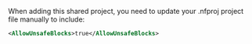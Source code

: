 ﻿When adding this shared project, you need to update your .nfproj project file manually to include:

```xml
<AllowUnsafeBlocks>true</AllowUnsafeBlocks>
```
